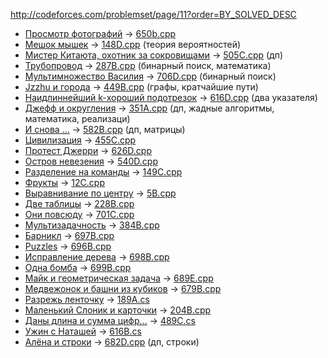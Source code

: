 http://codeforces.com/problemset/page/11?order=BY_SOLVED_DESC
* [Просмотр фотографий](http://codeforces.com/problemset/problem/650/B) -> [650b.cpp](https://github.com/alpinskiy/practicing-at-codeforces.com/blob/master/src/650B.cpp)
* [Мешок мышек](http://codeforces.com/problemset/problem/148/D) -> [148D.cpp](https://github.com/alpinskiy/practicing-at-codeforces.com/blob/master/src/148D.cpp) (теория вероятностей)
* [Мистер Китаюта, охотник за сокровищами](http://codeforces.com/contest/505/problem/C) -> [505C.cpp](https://github.com/alpinskiy/practicing-at-codeforces.com/blob/master/src/505C.cpp) (дп)
* [Трубопровод](http://codeforces.com/problemset/problem/287/B) -> [287B.cpp](https://github.com/alpinskiy/practicing-at-codeforces.com/blob/master/src/287B.cpp) (бинарный поиск, математика)
* [Мультимножество Василия](http://codeforces.com/problemset/problem/706/D) -> [706D.cpp](https://github.com/alpinskiy/practicing-at-codeforces.com/blob/master/src/706D.cpp) (бинарный поиск)
* [Jzzhu и города](http://codeforces.com/problemset/problem/449/B) -> [449B.cpp](https://github.com/alpinskiy/practicing-at-codeforces.com/blob/master/src/449B.cpp) (графы, кратчайшие пути)
* [Наидлиннейший k-хороший подотрезок](http://codeforces.com/problemset/problem/616/D) -> [616D.cpp](https://github.com/alpinskiy/practicing-at-codeforces.com/blob/master/src/616D.cpp) (два указателя)
* [Джефф и округления](http://codeforces.com/problemset/problem/351/A) -> [351A.cpp](https://github.com/alpinskiy/practicing-at-codeforces.com/blob/master/src/351A.cpp) (дп, жадные алгоритмы, математика, реализаци)
* [И снова ...](http://codeforces.com/problemset/problem/582/B) -> [582B.cpp](https://github.com/alpinskiy/practicing-at-codeforces.com/blob/master/src/582B.cpp) (дп, матрицы)
* [Цивилизация](http://codeforces.com/problemset/problem/455/C) -> [455C.cpp](https://github.com/alpinskiy/practicing-at-codeforces.com/blob/master/src/455C.cpp)
* [Протест Джерри](http://codeforces.com/problemset/problem/626/D) -> [626D.cpp](https://github.com/alpinskiy/practicing-at-codeforces.com/blob/master/src/626D.cpp)
* [Остров невезения](http://codeforces.com/contest/540/problem/D) -> [540D.cpp](https://github.com/alpinskiy/practicing-at-codeforces.com/blob/master/src/540D.cpp)
* [Разделение на команды](http://codeforces.com/problemset/problem/149/C) -> [149C.cpp](https://github.com/alpinskiy/practicing-at-codeforces.com/blob/master/src/149C.cpp)
* [Фрукты](http://codeforces.com/problemset/problem/12/C) -> [12C.cpp](https://github.com/alpinskiy/practicing-at-codeforces.com/blob/master/src/12C.cpp)
* [Выравнивание по центру](http://codeforces.com/problemset/problem/5/B) -> [5B.cpp](https://github.com/alpinskiy/practicing-at-codeforces.com/blob/master/src/5B.cpp)
* [Две таблицы](http://codeforces.com/problemset/problem/228/B) -> [228B.cpp](https://github.com/alpinskiy/practicing-at-codeforces.com/blob/master/src/228B.cpp)
* [Они повсюду](http://codeforces.com/problemset/problem/701/C) -> [701C.cpp](https://github.com/alpinskiy/practicing-at-codeforces.com/blob/master/src/701C.cpp)
* [Мультизадачность](http://codeforces.com/problemset/problem/384/B) -> [384B.cpp](https://github.com/alpinskiy/practicing-at-codeforces.com/blob/master/src/384B.cpp)
* [Барникл](http://codeforces.com/problemset/problem/697/B) -> [697B.cpp](https://github.com/alpinskiy/practicing-at-codeforces.com/blob/master/src/697B.cpp)
* [Puzzles](http://codeforces.com/problemset/problem/696/B) -> [696B.cpp](https://github.com/alpinskiy/practicing-at-codeforces.com/blob/master/src/696B.cpp)
* [Исправление дерева](http://codeforces.com/contest/698/problem/B") -> [698B.cpp](https://github.com/alpinskiy/practicing-at-codeforces.com/blob/master/src/698B.cpp)
* [Одна бомба](http://codeforces.com/contest/699/problem/B) -> [699B.cpp](https://github.com/alpinskiy/practicing-at-codeforces.com/blob/master/src/699B.cpp)
* [Майк и геометрическая задача](http://codeforces.com/contest/689/problem/E) -> [689E.cpp](https://github.com/alpinskiy/practicing-at-codeforces.com/blob/master/src/689E.cpp)
* [Медвежонок и башни из кубиков](http://codeforces.com/contest/679/problem/B) -> [679B.cpp](https://github.com/alpinskiy/practicing-at-codeforces.com/blob/master/src/679B.cpp)
* [Разрежь ленточку](http://codeforces.com/problemset/problem/189/A) -> [189A.cs](https://github.com/alpinskiy/practicing-at-codeforces.com/blob/master/src/189A.cs)
* [Маленький Слоник и карточки](http://codeforces.com/problemset/problem/204/B) -> [204B.cpp](https://github.com/alpinskiy/practicing-at-codeforces.com/blob/master/src/204B.cpp)
* [Даны длина и сумма цифр...](http://codeforces.com/problemset/problem/489/C) -> [489C.cs](https://github.com/alpinskiy/practicing-at-codeforces.com/blob/master/src/489C.cs)
* [Ужин с Наташей](http://codeforces.com/problemset/problem/616/B) -> [616B.cs](https://github.com/alpinskiy/practicing-at-codeforces.com/blob/master/src/616B.cs)
* [Алёна и строки](http://codeforces.com/contest/682/problem/D) -> [682D.cpp](https://github.com/alpinskiy/practicing-at-codeforces.com/blob/master/src/682D.cpp) (дп, строки)
